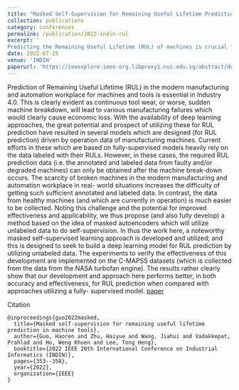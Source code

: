 ```yaml
---
title: "Masked Self-Supervision for Remaining Useful Lifetime Prediction in Machine Tools"
collection: publications
category: conferences
permalink: /publication/2022-indin-rul
excerpt: '
Predicting the Remaining Useful Lifetime (RUL) of machines is crucial for preventing tool wear and breakdown in Industry 4.0, but fully-supervised models struggle due to limited labeled data from broken machines. To address this, the authors propose a masked self-supervised learning method that uses unlabeled data for RUL prediction, showing superior performance on the C-MAPSS dataset compared to fully-supervised approaches.'
date: 2022-07-25
venue: 'INDIN'
paperurl: 'https://ieeexplore-ieee-org.libproxy1.nus.edu.sg/abstract/document/9976158'
---
```


Prediction of Remaining Useful Lifetime (RUL) in the modern manufacturing and automation workplace for machines and tools is essential in Industry 4.0. This is clearly evident as continuous tool wear, or worse, sudden machine breakdown, will lead to various manufacturing failures which would clearly cause economic loss. With the availability of deep learning approaches, the great potential and prospect of utilizing these for RUL prediction have resulted in several models which are designed (for RUL prediction) driven by operation data of manufacturing machines. Current efforts in these which are based on fully-supervised models heavily rely on the data labeled with their RULs. However, in these cases, the required RUL prediction data (i.e. the annotated and labeled data from faulty and/or degraded machines) can only be obtained after the machine break-down occurs. The scarcity of broken machines in the modern manufacturing and automation workplace in real- world situations increases the difficulty of getting such sufficient annotated and labeled data. In contrast, the data from healthy machines (and which are currently in operation) is much easier to be collected. Noting this challenge and the potential for improved effectiveness and applicability, we thus propose (and also fully develop) a method based on the idea of masked autoencoders which will utilize unlabeled data to do self-supervision. In thus the work here, a noteworthy masked self-supervised learning approach is developed and utilized; and this is designed to seek to build a deep learning model for RUL prediction by utilizing unlabeled data. The experiments to verify the effectiveness of this development are implemented on the C-MAPSS datasets (which is collected from the data from the NASA turbofan engine). The results rather clearly show that our development and approach here performs better, in both accuracy and effectiveness, for RUL prediction when compared with approaches utilizing a fully- supervised model.
[paper](https://ieeexplore-ieee-org.libproxy1.nus.edu.sg/abstract/document/9976158)

Citation
```
@inproceedings{guo2022masked,
  title={Masked self-supervision for remaining useful lifetime prediction in machine tools},
  author={Guo, Haoren and Zhu, Haiyue and Wang, Jiahui and Vadakkepat, Prahlad and Ho, Weng Khuen and Lee, Tong Heng},
  booktitle={2022 IEEE 20th International Conference on Industrial Informatics (INDIN)},
  pages={353--358},
  year={2022},
  organization={IEEE}
}
```
